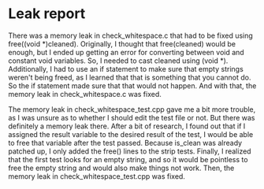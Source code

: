 # Leak report

There was a memory leak in check_whitespace.c that had to be fixed using free((void *)cleaned).
Originally, I thought that free(cleaned) would be enough, but I ended up getting an error for 
converting between void and constant void variables. So, I needed to cast cleaned using (void *).
Additionally, I had to use an if statement to make sure that empty strings weren't being freed,
as I learned that that is something that you cannot do. So the if statement made sure that that
would not happen. And with that, the memory leak in check_whitespace.c was fixed.

The memory leak in check_whitespace_test.cpp gave me a bit more trouble, as I was unsure as to
whether I should edit the test file or not. But there was definitely a memory leak there. After
a bit of research, I found out that if I assigned the result variable to the desired result of
the test, I would be able to free that variable after the test passed. Because is_clean was
already patched up, I only added the free() lines to the strip tests. Finally, I realized that
the first test looks for an empty string, and so it would be pointless to free the empty string
and would also make things not work. Then, the memory leak in check_whitespace_test.cpp was fixed.

